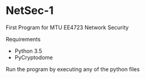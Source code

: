 # NetSec-1
First Program for MTU EE4723 Network Security

Requirements

* Python 3.5
* PyCryptodome

Run the program by executing any of the python files
